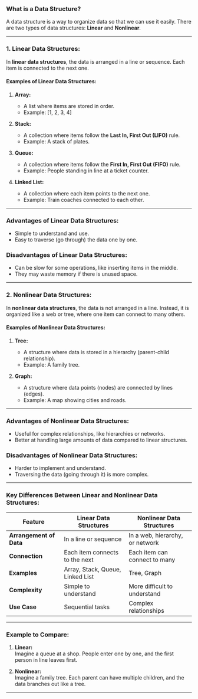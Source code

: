 
### **What is a Data Structure?**  
A data structure is a way to organize data so that we can use it easily. There are two types of data structures: **Linear** and **Nonlinear**.

---

### **1. Linear Data Structures:**  
In **linear data structures**, the data is arranged in a line or sequence. Each item is connected to the next one.  

#### **Examples of Linear Data Structures:**  
1. **Array:**  
   - A list where items are stored in order.  
   - Example: [1, 2, 3, 4]  

2. **Stack:**  
   - A collection where items follow the **Last In, First Out (LIFO)** rule.  
   - Example: A stack of plates.  

3. **Queue:**  
   - A collection where items follow the **First In, First Out (FIFO)** rule.  
   - Example: People standing in line at a ticket counter.  

4. **Linked List:**  
   - A collection where each item points to the next one.  
   - Example: Train coaches connected to each other.  

---

### **Advantages of Linear Data Structures:**  
- Simple to understand and use.  
- Easy to traverse (go through) the data one by one.  

### **Disadvantages of Linear Data Structures:**  
- Can be slow for some operations, like inserting items in the middle.  
- They may waste memory if there is unused space.

---

### **2. Nonlinear Data Structures:**  
In **nonlinear data structures**, the data is not arranged in a line. Instead, it is organized like a web or tree, where one item can connect to many others.

#### **Examples of Nonlinear Data Structures:**  
1. **Tree:**  
   - A structure where data is stored in a hierarchy (parent-child relationship).  
   - Example: A family tree.  

2. **Graph:**  
   - A structure where data points (nodes) are connected by lines (edges).  
   - Example: A map showing cities and roads.

---

### **Advantages of Nonlinear Data Structures:**  
- Useful for complex relationships, like hierarchies or networks.  
- Better at handling large amounts of data compared to linear structures.  

### **Disadvantages of Nonlinear Data Structures:**  
- Harder to implement and understand.  
- Traversing the data (going through it) is more complex.  

---

### **Key Differences Between Linear and Nonlinear Data Structures:**  

| **Feature**              | **Linear Data Structures**       | **Nonlinear Data Structures**      |
|---------------------------|-----------------------------------|-------------------------------------|
| **Arrangement of Data**   | In a line or sequence            | In a web, hierarchy, or network    |
| **Connection**            | Each item connects to the next   | Each item can connect to many      |
| **Examples**              | Array, Stack, Queue, Linked List | Tree, Graph                        |
| **Complexity**            | Simple to understand            | More difficult to understand       |
| **Use Case**              | Sequential tasks                | Complex relationships              |

---

### **Example to Compare:**  

1. **Linear:**  
   Imagine a queue at a shop. People enter one by one, and the first person in line leaves first.  

2. **Nonlinear:**  
   Imagine a family tree. Each parent can have multiple children, and the data branches out like a tree.

---
